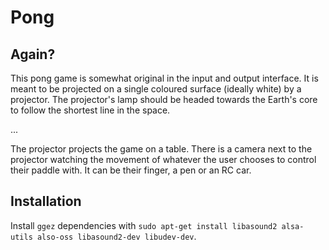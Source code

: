 # Pong

## Again?

This pong game is somewhat original in the input and output interface. It is meant to be projected on a single coloured surface (ideally white) by a projector. The projector's lamp should be headed towards the Earth's core to follow the shortest line in the space.

...

The projector projects the game on a table. There is a camera next to the projector watching the movement of whatever the user chooses to control their paddle with. It can be their finger, a pen or an RC car.

## Installation

Install `ggez` dependencies with `sudo apt-get install libasound2 alsa-utils also-oss libasound2-dev libudev-dev`.
